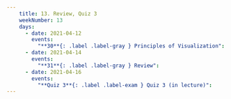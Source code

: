 ```yaml
---
    title: 13. Review, Quiz 3
    weekNumber: 13
    days:
      - date: 2021-04-12
        events:
          "**30**{: .label .label-gray } Principles of Visualization":
      - date: 2021-04-14
        events:
          "**31**{: .label .label-gray } Review":
      - date: 2021-04-16
        events:
          "**Quiz 3**{: .label .label-exam } Quiz 3 (in lecture)":
---
```

